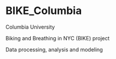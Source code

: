 # BIKE_Columbia
Columbia University

Biking and Breathing in NYC (BIKE) project

Data processing, analysis and modeling
